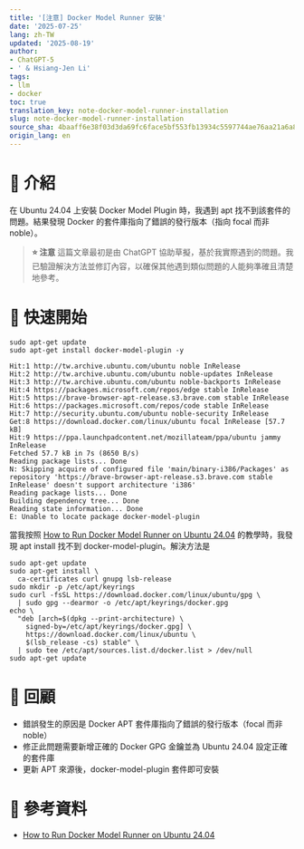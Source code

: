 ```yaml
---
title: '[注意] Docker Model Runner 安裝'
date: '2025-07-25'
lang: zh-TW
updated: '2025-08-19'
author:
- ChatGPT-5
- ' & Hsiang-Jen Li'
tags:
- llm
- docker
toc: true
translation_key: note-docker-model-runner-installation
slug: note-docker-model-runner-installation
source_sha: 4baaff6e38f03d3da69fc6face5bf553fb13934c5597744ae76aa21a6a80b4d2
origin_lang: en
---
```


# 📌 介紹

在 Ubuntu 24.04 上安裝 Docker Model Plugin 時，我遇到 apt 找不到該套件的問題。結果發現 Docker 的套件庫指向了錯誤的發行版本（指向 focal 而非 noble）。

> **⭐ 注意** 
> 這篇文章最初是由 ChatGPT 協助草擬，基於我實際遇到的問題。我已驗證解決方法並修訂內容，以確保其他遇到類似問題的人能夠準確且清楚地參考。

<!-- more -->

# 🚀 快速開始

```shell
sudo apt-get update
sudo apt-get install docker-model-plugin -y

Hit:1 http://tw.archive.ubuntu.com/ubuntu noble InRelease                                 
Hit:2 http://tw.archive.ubuntu.com/ubuntu noble-updates InRelease                         
Hit:3 http://tw.archive.ubuntu.com/ubuntu noble-backports InRelease                       
Hit:4 https://packages.microsoft.com/repos/edge stable InRelease                          
Hit:5 https://brave-browser-apt-release.s3.brave.com stable InRelease                     
Hit:6 https://packages.microsoft.com/repos/code stable InRelease                          
Hit:7 http://security.ubuntu.com/ubuntu noble-security InRelease                          
Get:8 https://download.docker.com/linux/ubuntu focal InRelease [57.7 kB]                  
Hit:9 https://ppa.launchpadcontent.net/mozillateam/ppa/ubuntu jammy InRelease             
Fetched 57.7 kB in 7s (8650 B/s)
Reading package lists... Done
N: Skipping acquire of configured file 'main/binary-i386/Packages' as repository 'https://brave-browser-apt-release.s3.brave.com stable InRelease' doesn't support architecture 'i386'
Reading package lists... Done
Building dependency tree... Done
Reading state information... Done
E: Unable to locate package docker-model-plugin
```

當我按照 [How to Run Docker Model Runner on Ubuntu 24.04](https://mrcloudbook.com/how-to-run-docker-model-runner-on-ubuntu-24-04/) 的教學時，我發現 apt install 找不到 docker-model-plugin。解決方法是

```shell
sudo apt-get update
sudo apt-get install \
  ca-certificates curl gnupg lsb-release
sudo mkdir -p /etc/apt/keyrings
sudo curl -fsSL https://download.docker.com/linux/ubuntu/gpg \
  | sudo gpg --dearmor -o /etc/apt/keyrings/docker.gpg
echo \
  "deb [arch=$(dpkg --print-architecture) \
    signed-by=/etc/apt/keyrings/docker.gpg] \
    https://download.docker.com/linux/ubuntu \
    $(lsb_release -cs) stable" \
  | sudo tee /etc/apt/sources.list.d/docker.list > /dev/null
sudo apt-get update
```

# 🔁 回顧

- 錯誤發生的原因是 Docker APT 套件庫指向了錯誤的發行版本（focal 而非 noble）
- 修正此問題需要新增正確的 Docker GPG 金鑰並為 Ubuntu 24.04 設定正確的套件庫
- 更新 APT 來源後，docker-model-plugin 套件即可安裝

# 🔗 參考資料

- [How to Run Docker Model Runner on Ubuntu 24.04](https://mrcloudbook.com/how-to-run-docker-model-runner-on-ubuntu-24-04/)
